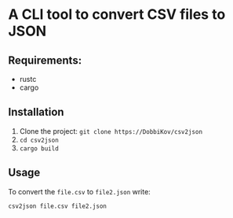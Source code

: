 # A CLI tool to convert CSV files to JSON

## Requirements:
- rustc
- cargo

## Installation
1. Clone the project: `git clone https://DobbiKov/csv2json`
2. `cd csv2json`
3. `cargo build`

## Usage
To convert the `file.csv` to `file2.json` write:
```
csv2json file.csv file2.json
```
